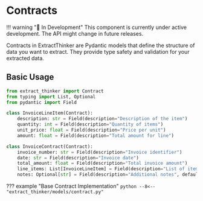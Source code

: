 # Contracts

!!! warning "🚧 In Development"
    This component is currently under active development. The API might change in future releases.

Contracts in ExtractThinker are Pydantic models that define the structure of data you want to extract. They provide type safety and validation for your extracted data.

## Basic Usage

```python
from extract_thinker import Contract
from typing import List, Optional
from pydantic import Field

class InvoiceLineItem(Contract):
    description: str = Field(description="Description of the item")
    quantity: int = Field(description="Quantity of items")
    unit_price: float = Field(description="Price per unit")
    amount: float = Field(description="Total amount for line")

class InvoiceContract(Contract):
    invoice_number: str = Field(description="Invoice identifier")
    date: str = Field(description="Invoice date")
    total_amount: float = Field(description="Total invoice amount")
    line_items: List[InvoiceLineItem] = Field(description="List of items in invoice")
    notes: Optional[str] = Field(description="Additional notes", default=None)
```

??? example "Base Contract Implementation"
    ```python
    --8<-- "extract_thinker/models/contract.py"
    ```
